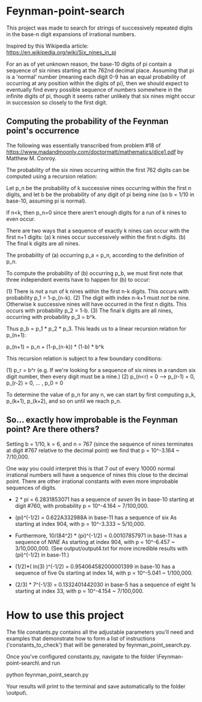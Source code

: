 # Feynman-point-search

This project was made to search for strings of successively repeated digits in the base-n digit expansions of irrational numbers.

Inspired by this Wikipedia article:
https://en.wikipedia.org/wiki/Six_nines_in_pi

For an as of yet unknown reason, the base-10 digits of pi contain a sequence of six nines starting at the 762nd decimal place. Assuming that pi is a 'normal' number (meaning each digit 0-9 has an equal probability of occurring at any position within the digits of pi), then we should expect to eventually find every possible sequence of numbers somewhere in the infinite digits of pi, though it seems rather unlikely that six nines might occur in succession so closely to the first digit.

## Computing the probability of the Feynman point's occurrence

The following was essentially transcribed from problem \#18 of https://www.madandmoonly.com/doctormatt/mathematics/dice1.pdf by Matthew M. Conroy.

The probability of the six nines occurring within the first 762 digits can be computed using a recursion relation:

Let p_n be the probability of k successive nines occurring within the first n digits, and let b be the probability of any digit of pi being nine (so b = 1/10 in base-10, assuming pi is normal).

If n<k, then p_n=0 since there aren't enough digits for a run of k nines to even occur.

There are two ways that a sequence of exactly k nines can occur with the first n+1 digits:
(a) k nines occur successively within the first n digits.
(b) The final k digits are all nines.

The probability of (a) occurring p_a = p_n, according to the definition of p_n.

To compute the probability of (b) occurring p_b, we must first note that three independent events have to happen for (b) to occur:

(1) There is *not* a run of k nines within the first n-k digits. This occurs with probability p_1 = 1-p_(n-k).
(2) The digit with index n-k+1 must *not* be nine. Otherwise k successive nines will have occurred in the first n digits. This occurs with probability p_2 = 1-b.
(3) The final k digits are all nines, occurring with probability p_3 = b^k.

Thus p_b = p_1 * p_2 * p_3. This leads us to a linear recursion relation for p_(n+1):

p_(n+1) = p_n + (1-p_(n-k)) * (1-b) * b^k

This recursion relation is subject to a few boundary conditions:

(1) p_r = b^r (e.g. If we're looking for a sequence of six nines in a random six digit number, then every digit must be a nine.)
(2) p_(n<r) = 0  -->  p_(r-1) = 0, p_(r-2) = 0, ... , p_0 = 0

To determine the value of p_n for any n, we can start by first computing p_k, p_(k+1), p_(k+2), and so on until we reach p_n.

## So... exactly how improbable is the Feynman point? Are there others?

Setting b = 1/10, k = 6, and n = 767 (since the sequence of nines terminates at digit \#767 relative to the decimal point) we find that p = 10^-3.164 ~ 7/10,000.

One way you could interpret this is that 7 out of every 10000 normal irrational numbers will have a sequence of nines this close to the decimal point. There are other irrational constants with even more improbable sequences of digits.

- 2 * pi = 6.2831853071 has a sequence of *seven* 9s in base-10 starting at digit \#760, with probability p = 10^-4.164 ~ 7/100,000.

- (pi)^(-1/2) = 0.622A332988A in base-11 has a sequence of six As starting at index 904, with p = 10^-3.333 ~ 5/10,000.

- Furthermore, 10/(84^2) * (pi)^(-1/2) = 0.00107857971 in base-11 has a sequence of *NINE* As starting at index 904, with p = 10^-6.457 ~ 3/10,000,000. (See output/output4.txt for more incredible results with (pi)^(-1/2) in base-11.)

- (1/2)*( ln(3) )^(-1/2) = 0.954064582000001399 in base-10 has a sequence of five 0s starting at index 14, with p = 10^-5.041 ~ 1/100,000.

- (2/3) * 7^(-1/3) = 0.1332401442030 in base-5 has a sequence of eight 1s starting at index 33, with p = 10^-4.154 ~ 7/100,000.

# How to use this project

The file constants.py contains all the adjustable parameters you'll need and examples that demonstrate how to form a list of instructions ('constants_to_check') that will be generated by feynman_point_search.py.

Once you've configured constants.py, navigate to the folder \\Feynman-point-search\\ and run

python feynman_point_search.py

Your results will print to the terminal and save automatically to the folder \\output\\.
